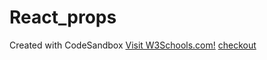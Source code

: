 # React_props
Created with CodeSandbox
<a href="https://www.w3schools.com/">Visit W3Schools.com!</a>
<a href="index.html">checkout</a>

